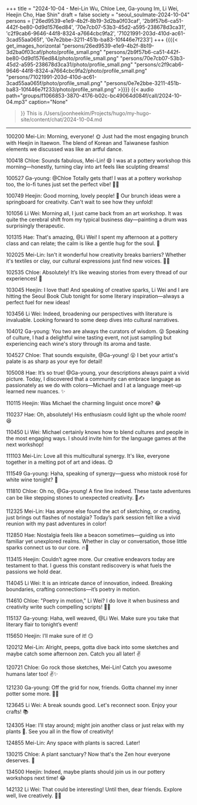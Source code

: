 +++
title = "2024-10-04 - Mei-Lin Wu, Chloe Lee, Ga-young Im, Li Wei, Heejin Cho, Hae Shin"
draft = false
society = "seoul_soulmate-2024-10-04"
persons = ['26ed9539-e1e9-4b2f-8b19-3d2ba0f03caf', '2b9f57b6-ca51-442f-be80-0d9d1576ed84', '70e7cb07-53b3-45d2-a595-238678d3ca31', 'c2f9cab6-9646-44f8-8324-a7664cbc9fa2', '71021991-203d-410d-ac61-3cad55aa065f', '0e7e2bbe-3211-451b-ba83-10f446e7f233']
+++
{{{{< get_images_horizontal "persons/26ed9539-e1e9-4b2f-8b19-3d2ba0f03caf/photo/profile_small.png" "persons/2b9f57b6-ca51-442f-be80-0d9d1576ed84/photo/profile_small.png" "persons/70e7cb07-53b3-45d2-a595-238678d3ca31/photo/profile_small.png" "persons/c2f9cab6-9646-44f8-8324-a7664cbc9fa2/photo/profile_small.png" "persons/71021991-203d-410d-ac61-3cad55aa065f/photo/profile_small.png" "persons/0e7e2bbe-3211-451b-ba83-10f446e7f233/photo/profile_small.png" >}}}}
{{< audio
    path="groups/f1066853-3870-4176-b02c-bc49064d084f/call/2024-10-04.mp3" 
    caption="None"
>}}
This is /Users/joonheekim/Projects/hugo/my-hugo-site/content/chat/2024-10-04.md
---

100200 Mei-Lin: Morning, everyone! 🌞 Just had the most engaging brunch with Heejin in Itaewon. The blend of Korean and Taiwanese fashion elements we discussed was like an artful dance.

100418 Chloe: Sounds fabulous, Mei-Lin! 😄 I was at a pottery workshop this morning—honestly, turning clay into art feels like sculpting dreams!

100527 Ga-young: @Chloe Totally gets that! I was at a pottery workshop too, the lo-fi tunes just set the perfect vibe! 🧘‍♀️

100749 Heejin: Good morning, lovely people! 🙌 Our brunch ideas were a springboard for creativity. Can't wait to see how they unfold!

101056 Li Wei: Morning all, I just came back from an art workshop. It was quite the cerebral shift from my typical business day—painting a drum was surprisingly therapeutic.

101315 Hae: That's amazing, @Li Wei! I spent my afternoon at a pottery class and can relate; the calm is like a gentle hug for the soul. 💚

102025 Mei-Lin: Isn't it wonderful how creativity breaks barriers? Whether it's textiles or clay, our cultural expressions just find new voices. 🎨✨

102535 Chloe: Absolutely! It’s like weaving stories from every thread of our experiences! 🧶

103045 Heejin: I love that! And speaking of creative sparks, Li Wei and I are hitting the Seoul Book Club tonight for some literary inspiration—always a perfect fuel for new ideas!

103456 Li Wei: Indeed, broadening our perspectives with literature is invaluable. Looking forward to some deep dives into cultural narratives.

104012 Ga-young: You two are always the curators of wisdom. 😜 Speaking of culture, I had a delightful wine tasting event, not just sampling but experiencing each wine's story through its aroma and taste.

104527 Chloe: That sounds exquisite, @Ga-young! 😮 I bet your artist's palate is as sharp as your eye for detail!

105008 Hae: It’s so true! @Ga-young, your descriptions always paint a vivid picture. Today, I discovered that a community can embrace language as passionately as we do with colors—Michael and I at a language meet-up learned new nuances. ✨

110115 Heejin: Was Michael the charming linguist once more? 😂

110237 Hae: Oh, absolutely! His enthusiasm could light up the whole room! 😆

110450 Li Wei: Michael certainly knows how to blend cultures and people in the most engaging ways. I should invite him for the language games at the next workshop!

111103 Mei-Lin: Love all this multicultural synergy. It's like, everyone together in a melting pot of art and ideas. 😊

111549 Ga-young: Haha, speaking of synergy—guess who mistook rosé for white wine tonight? 🙈

111810 Chloe: Oh no, @Ga-young! A fine line indeed. These taste adventures can be like stepping stones to unexpected creativity. 🍷✍️

112325 Mei-Lin: Has anyone else found the act of sketching, or creating, just brings out flashes of nostalgia? Today’s park session felt like a vivid reunion with my past adventures in color!

112850 Hae: Nostalgia feels like a beacon sometimes—guiding us into familiar yet unexplored realms. Whether in clay or conversation, those little sparks connect us to our core. 🔥🌱

113415 Heejin: Couldn’t agree more. Our creative endeavors today are testament to that. I guess this constant rediscovery is what fuels the passions we hold dear.

114045 Li Wei: It is an intricate dance of innovation, indeed. Breaking boundaries, crafting connections—it’s poetry in motion.

114610 Chloe: "Poetry in motion," Li Wei? I do love it when business and creativity write such compelling scripts! 📜💫

115137 Ga-young: Haha, well weaved, @Li Wei. Make sure you take that literary flair to tonight’s event!

115650 Heejin: I’ll make sure of it! 😏

120212 Mei-Lin: Alright, peeps, gotta dive back into some sketches and maybe catch some afternoon zen. Catch you all later! ✌️

120721 Chloe: Go rock those sketches, Mei-Lin! Catch you awesome humans later too! ✌️✨

121230 Ga-young: Off the grid for now, friends. Gotta channel my inner potter some more. 🏺👋

123645 Li Wei: A break sounds good. Let's reconnect soon. Enjoy your crafts! 📚

124305 Hae: I’ll stay around; might join another class or just relax with my plants 🍃. See you all in the flow of creativity!

124855 Mei-Lin: Any space with plants is sacred. Later!

130215 Chloe: A plant sanctuary? Now that's the Zen hour everyone deserves. 🌿

134500 Heejin: Indeed, maybe plants should join us in our pottery workshops next time! 😂

142132 Li Wei: That could be interesting! Until then, dear friends. Explore well, live creatively. 🧠✨
